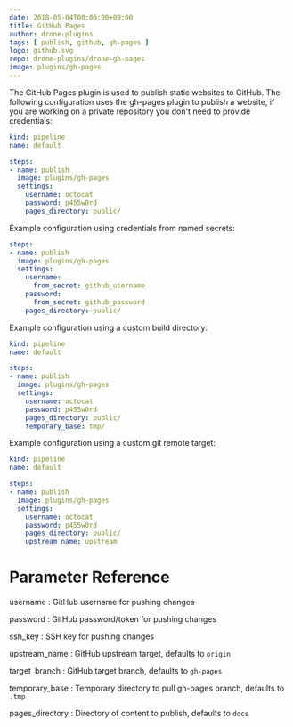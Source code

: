 ```yaml
---
date: 2018-05-04T00:00:00+00:00
title: GitHub Pages
author: drone-plugins
tags: [ publish, github, gh-pages ]
logo: github.svg
repo: drone-plugins/drone-gh-pages
image: plugins/gh-pages
---
```


The GitHub Pages plugin is used to publish static websites to GitHub. The following configuration uses the gh-pages plugin to publish a website, if you are working on a private repository you don't need to provide credentials:

```yaml
kind: pipeline
name: default

steps:
- name: publish  
  image: plugins/gh-pages
  settings:
    username: octocat
    password: p455w0rd
    pages_directory: public/
```

Example configuration using credentials from named secrets:

```yaml
steps:
- name: publish  
  image: plugins/gh-pages
  settings:
    username:
      from_secret: github_username
    password:
      from_secret: github_password
    pages_directory: public/
```

Example configuration using a custom build directory:

```yaml
kind: pipeline
name: default

steps:
- name: publish  
  image: plugins/gh-pages
  settings:
    username: octocat
    password: p455w0rd
    pages_directory: public/
    temporary_base: tmp/
```

Example configuration using a custom git remote target:

```yaml
kind: pipeline
name: default

steps:
- name: publish  
  image: plugins/gh-pages
  settings:
    username: octocat
    password: p455w0rd
    pages_directory: public/
    upstream_name: upstream
```

# Parameter Reference

username
: GitHub username for pushing changes

password
: GitHub password/token for pushing changes

ssh_key
: SSH key for pushing changes

upstream_name
: GitHub upstream target, defaults to `origin`

target_branch
: GitHub target branch, defaults to `gh-pages`

temporary_base
: Temporary directory to pull gh-pages branch, defaults to `.tmp`

pages_directory
: Directory of content to publish, defaults to `docs`
